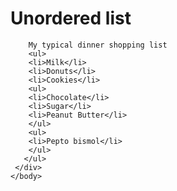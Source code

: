 <!DOCTYPE html>
<html>
<head>
	<meta charset="utf-8">
	<title>Heading Elements</title>
</head>
<body>
     <h1>Unordered list</h1>
     <div>

     	My typical dinner shopping list
        <ul>
     	<li>Milk</li>
     	<li>Donuts</li>
     	<li>Cookies</li>
     	<ul>
     	<li>Chocolate</li>
     	<li>Sugar</li>
     	<li>Peanut Butter</li>
        </ul>
        <ul>
     	<li>Pepto bismol</li>
        </ul>
       </ul>
     </div>
	</body>
</html>
